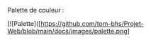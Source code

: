 



Palette de couleur :



[![Palette]([https://github.com/tom-bhs/Projet-Web/blob/main/docs/images/palette.png]

